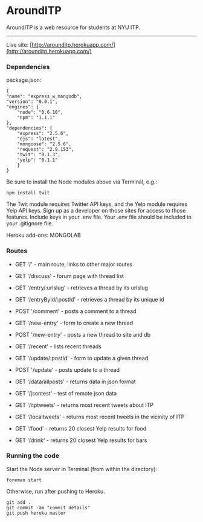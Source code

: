 # AroundITP

AroundITP is a web resource for students at NYU ITP.

-----------------------

Live site: [http://arounditp.herokuapp.com/](http://arounditp.herokuapp.com/)

### Dependencies

package.json:

	{
    "name": "express_w_mongodb",
    "version": "0.0.1",
    "engines": {
        "node": "0.6.10",
        "npm": "1.1.1"
    },
    "dependencies": {
        "express": "2.5.6",
        "ejs": "latest",
        "mongoose": "2.5.6",
        "request": "2.9.153",
        "twit": "0.1.3",
        "yelp":	"0.1.1"
    	}
	}
	
Be sure to install the Node modules above via Terminal, e.g.:
	
	npm install twit
	
The Twit module requires Twitter API keys, and the Yelp module requires Yelp API keys. Sign up  as a developer on those sites for access to those features. Include keys in your .env file.
Your .env file should be included in your .gitignore file.

Heroku add-ons: MONGOLAB

### Routes

*   GET '/' - main route, links to other major routes

*   GET '/discuss' - forum page with thread list

*   GET '/entry/:urlslug' - retrieves a thread by its urlslug

*   GET '/entryById/:postId' - retrieves a thread by its unique id

*   POST '/comment' - posts a comment to a thread

*   GET '/new-entry' - form to create a new thread

*   POST '/new-entry' - posts a new thread to site and db

*   GET '/recent' - lists recent threads

*   GET '/update/:postId' - form to update a given thread

*   POST '/update' - posts update to a thread

*   GET '/data/allposts' - returns data in json format

*   GET '/jsontest' - test of remote json data

*   GET '/itptweets' - returns most recent tweets about ITP

*   GET '/localtweets' - returns most recent tweets in the vicinity of ITP

*   GET '/food' - returns 20 closest Yelp results for food

*   GET '/drink' - returns 20 closest Yelp results for bars

### Running the code

Start the Node server in Terminal (from within the directory):

	foreman start

Otherwise, run after pushing to Heroku.

	git add .
	git commit -am "commit details"
	git push heroku master
